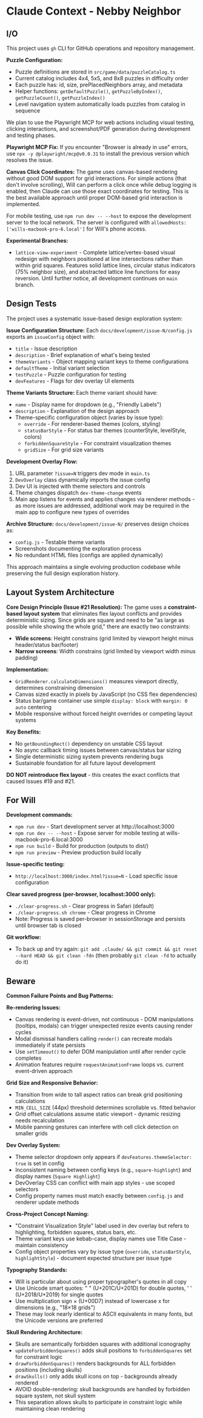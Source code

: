 # Claude Context - Nebby Neighbor

## I/O

This project uses `gh` CLI for GitHub operations and repository management.

**Puzzle Configuration:**
- Puzzle definitions are stored in `src/game/data/puzzleCatalog.ts`
- Current catalog includes 4x4, 5x5, and 8x8 puzzles in difficulty order
- Each puzzle has: id, size, prePlacedNeighbors array, and metadata
- Helper functions: `getDefaultPuzzle()`, `getPuzzleByIndex()`, `getPuzzleCount()`, `getPuzzleIndex()`
- Level navigation system automatically loads puzzles from catalog in sequence

We plan to use the Playwright MCP for web actions including visual testing, clicking interactions, and screenshot/PDF generation during development and testing phases.

**Playwright MCP Fix:** If you encounter "Browser is already in use" errors, use `npx -y @playwright/mcp@v0.0.31` to install the previous version which resolves the issue.

**Canvas Click Coordinates:** The game uses canvas-based rendering without good DOM support for grid interactions. For simple actions (that don't involve scrolling), Will can perform a click once while debug logging is enabled, then Claude can use those exact coordinates for testing. This is the best available approach until proper DOM-based grid interaction is implemented.

For mobile testing, use `npm run dev -- --host` to expose the development server to the local network. The server is configured with `allowedHosts: ['wills-macbook-pro-6.local']` for Will's phone access.

**Experimental Branches:**
- `lattice-view-experiment` - Complete lattice/vertex-based visual redesign with neighbors positioned at line intersections rather than within grid squares. Features solid lattice lines, circular status indicators (75% neighbor size), and abstracted lattice line functions for easy reversion. Until further notice, all development continues on `main` branch.

## Design Tests

The project uses a systematic issue-based design exploration system:

**Issue Configuration Structure:**
Each `docs/development/issue-N/config.js` exports an `issueConfig` object with:
- `title` - Issue description
- `description` - Brief explanation of what's being tested
- `themeVariants` - Object mapping variant keys to theme configurations
- `defaultTheme` - Initial variant selection
- `testPuzzle` - Puzzle configuration for testing
- `devFeatures` - Flags for dev overlay UI elements

**Theme Variants Structure:**
Each theme variant should have:
- `name` - Display name for dropdown (e.g., "Friendly Labels")
- `description` - Explanation of the design approach
- Theme-specific configuration object (varies by issue type):
  - `override` - For renderer-based themes (colors, styling)
  - `statusBarStyle` - For status bar themes (counterStyle, levelStyle, colors)
  - `forbiddenSquareStyle` - For constraint visualization themes
  - `gridSize` - For grid size variants

**Development Overlay Flow:**
1. URL parameter `?issue=N` triggers dev mode in `main.ts`
2. `DevOverlay` class dynamically imports the issue config
3. Dev UI is injected with theme selectors and controls
4. Theme changes dispatch `dev-theme-change` events
5. Main app listens for events and applies changes via renderer methods - as more issues are addressed, additional work may be required in the main app to configure new types of overrides

**Archive Structure:**
`docs/development/issue-N/` preserves design choices as:
- `config.js` - Testable theme variants
- Screenshots documenting the exploration process
- No redundant HTML files (configs are applied dynamically)

This approach maintains a single evolving production codebase while preserving the full design exploration history.

## Layout System Architecture

**Core Design Principle (Issue #21 Resolution):**
The game uses a **constraint-based layout system** that eliminates flex layout conflicts and provides deterministic sizing. Since grids are square and need to be "as large as possible while showing the whole grid," there are exactly two constraints:

- **Wide screens**: Height constrains (grid limited by viewport height minus header/status bar/footer)  
- **Narrow screens**: Width constrains (grid limited by viewport width minus padding)

**Implementation:**
- `GridRenderer.calculateDimensions()` measures viewport directly, determines constraining dimension
- Canvas sized exactly in pixels by JavaScript (no CSS flex dependencies)
- Status bar/game container use simple `display: block` with `margin: 0 auto` centering
- Mobile responsive without forced height overrides or competing layout systems

**Key Benefits:**
- No `getBoundingRect()` dependency on unstable CSS layout
- No async callback timing issues between canvas/status bar sizing  
- Single deterministic sizing system prevents rendering bugs
- Sustainable foundation for all future layout development

**DO NOT reintroduce flex layout** - this creates the exact conflicts that caused Issues #19 and #21.

## For Will

**Development commands:**
- `npm run dev` - Start development server at http://localhost:3000
- `npm run dev -- --host` - Expose server for mobile testing at wills-macbook-pro-6.local:3000
- `npm run build` - Build for production (outputs to dist/)
- `npm run preview` - Preview production build locally

**Issue-specific testing:**
- `http://localhost:3000/index.html?issue=N` - Load specific issue configuration

**Clear saved progress (per-browser, localhost:3000 only):**
- `./clear-progress.sh` - Clear progress in Safari (default)
- `./clear-progress.sh chrome` - Clear progress in Chrome
- Note: Progress is saved per-browser in sessionStorage and persists until browser tab is closed

**Git workflow:**
- To back up and try again: `git add .claude/ && git commit && git reset --hard HEAD && git clean -fdn` (then probably `git clean -fd` to actually do it)

## Beware

**Common Failure Points and Bug Patterns:**

**Re-rendering Issues:**
- Canvas rendering is event-driven, not continuous - DOM manipulations (tooltips, modals) can trigger unexpected resize events causing render cycles
- Modal dismissal handlers calling `render()` can recreate modals immediately if state persists
- Use `setTimeout()` to defer DOM manipulation until after render cycle completes
- Animation features require `requestAnimationFrame` loops vs. current event-driven approach

**Grid Size and Responsive Behavior:**
- Transition from wide to tall aspect ratios can break grid positioning calculations  
- `MIN_CELL_SIZE` (44px) threshold determines scrollable vs. fitted behavior
- Grid offset calculations assume static viewport - dynamic resizing needs recalculation
- Mobile panning gestures can interfere with cell click detection on smaller grids

**Dev Overlay System:**
- Theme selector dropdown only appears if `devFeatures.themeSelector: true` is set in config
- Inconsistent naming between config keys (e.g., `square-highlight`) and display names (`Square Highlight`)
- DevOverlay CSS can conflict with main app styles - use scoped selectors
- Config property names must match exactly between `config.js` and renderer update methods

**Cross-Project Concept Naming:**
- "Constraint Visualization Style" label used in dev overlay but refers to highlighting, forbidden squares, status bars, etc.
- Theme variant keys use kebab-case, display names use Title Case - maintain consistency
- Config object properties vary by issue type (`override`, `statusBarStyle`, `highlightStyle`) - document expected structure per issue type

**Typography Standards:**
- Will is particular about using proper typographer's quotes in all copy
- Use Unicode smart quotes: " " (U+201C/U+201D) for double quotes, ' ' (U+2018/U+2019) for single quotes
- Use multiplication sign × (U+00D7) instead of lowercase x for dimensions (e.g., "18×18 grids")
- These may look nearly identical to ASCII equivalents in many fonts, but the Unicode versions are preferred

**Skull Rendering Architecture:**
- Skulls are semantically forbidden squares with additional iconography
- `updateForbiddenSquares()` adds skull positions to `forbiddenSquares` set for constraint logic
- `drawForbiddenSquares()` renders backgrounds for ALL forbidden positions (including skulls)
- `drawSkulls()` only adds skull icons on top - backgrounds already rendered
- AVOID double-rendering: skull backgrounds are handled by forbidden square system, not skull system
- This separation allows skulls to participate in constraint logic while maintaining clean rendering
